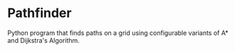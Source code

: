 Pathfinder
==========

Python program that finds paths on a grid using configurable variants of A* and Dijkstra's Algorithm.
